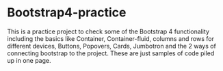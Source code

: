 # Bootstrap4-practice
This is a practice project to check some of the Bootstrap 4 functionality including the basics like Container, Container-fluid, columns and rows for different devices, Buttons, Popovers, Cards, Jumbotron and the 2 ways of connecting bootstrap to the project. These are just samples of code piled up in one page.
